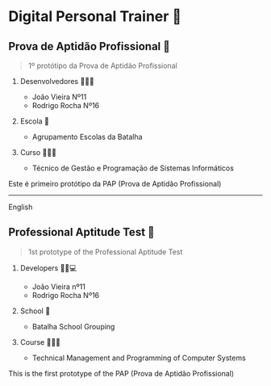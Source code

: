 #  Digital Personal Trainer 🔰

## Prova de Aptidão Profissional 📝

> 1º protótipo da Prova de Aptidão Profissional

1. Desenvolvedores 👨🏻‍💻 
   - João Vieira Nº11 
   - Rodrigo Rocha Nº16 

2. Escola 🏫 
   - Agrupamento Escolas da Batalha

3. Curso 🧑🏻‍🏫
   - Técnico de Gestão e Programação de Sistemas Informáticos

Este é primeiro protótipo da PAP (Prova de Aptidão Profissional)

-------------------------------------------------------------------------

English

## Professional Aptitude Test 📝

> 1st prototype of the Professional Aptitude Test

1. Developers 👨🏻💻 
   - João Vieira nº11 
   - Rodrigo Rocha Nº16 

2. School 🏫 
   - Batalha School Grouping

3. Course 🧑🏻🏫
   - Technical Management and Programming of Computer Systems

This is the first prototype of the PAP (Prova de Aptidão Profissional)




